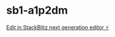 # sb1-a1p2dm

[Edit in StackBlitz next generation editor ⚡️](https://stackblitz.com/~/github.com/ocalvache/sb1-a1p2dm)